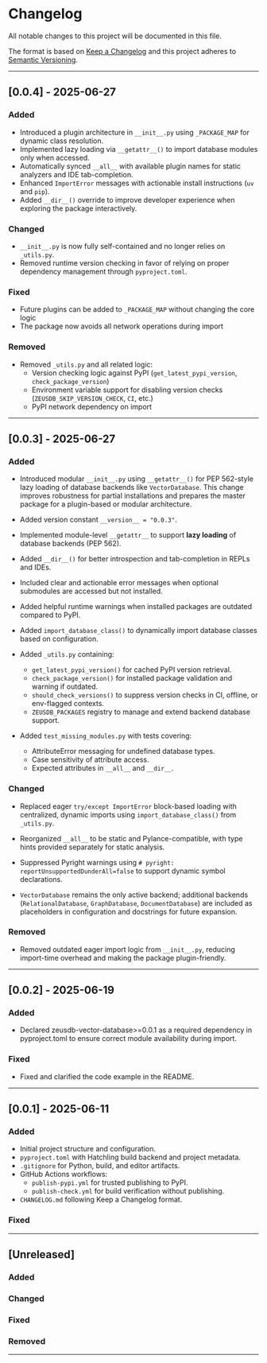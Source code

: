 # Changelog

All notable changes to this project will be documented in this file.

The format is based on [Keep a Changelog](https://keepachangelog.com/en/1.0.0/)
and this project adheres to [Semantic Versioning](https://semver.org/spec/v2.0.0.html).

---

## [0.0.4] - 2025-06-27

### Added
- Introduced a plugin architecture in `__init__.py` using `_PACKAGE_MAP` for dynamic class resolution.
- Implemented lazy loading via `__getattr__()` to import database modules only when accessed.
- Automatically synced `__all__` with available plugin names for static analyzers and IDE tab-completion.
- Enhanced `ImportError` messages with actionable install instructions (`uv` and `pip`).
- Added `__dir__()` override to improve developer experience when exploring the package interactively.

### Changed
- `__init__.py` is now fully self-contained and no longer relies on `_utils.py`.
- Removed runtime version checking in favor of relying on proper dependency management through `pyproject.toml`.

### Fixed
- Future plugins can be added to `_PACKAGE_MAP` without changing the core logic
- The package now avoids all network operations during import

### Removed
- Removed `_utils.py` and all related logic:
  - Version checking logic against PyPI (`get_latest_pypi_version`, `check_package_version`)
  - Environment variable support for disabling version checks (`ZEUSDB_SKIP_VERSION_CHECK`, `CI`, etc.)
  - PyPI network dependency on import

---

## [0.0.3] - 2025-06-27

### Added
- Introduced modular `__init__.py` using `__getattr__()` for PEP 562-style lazy loading of database backends like `VectorDatabase`. This change improves robustness for partial installations and prepares the master package for a plugin-based or modular architecture.

- Added version constant `__version__ = "0.0.3"`.

- Implemented module-level `__getattr__` to support **lazy loading** of database backends (PEP 562).

- Added `__dir__()` for better introspection and tab-completion in REPLs and IDEs.

- Included clear and actionable error messages when optional submodules are accessed but not installed.

- Added helpful runtime warnings when installed packages are outdated compared to PyPI.

- Added `import_database_class()` to dynamically import database classes based on configuration.

- Added `_utils.py` containing:
  - `get_latest_pypi_version()` for cached PyPI version retrieval.
  - `check_package_version()` for installed package validation and warning if outdated.
  - `should_check_versions()` to suppress version checks in CI, offline, or env-flagged contexts.
  - `ZEUSDB_PACKAGES` registry to manage and extend backend database support.

- Added `test_missing_modules.py` with tests covering:
  - AttributeError messaging for undefined database types.
  - Case sensitivity of attribute access.
  - Expected attributes in `__all__` and `__dir__`.

### Changed
- Replaced eager `try/except ImportError` block-based loading with centralized, dynamic imports using `import_database_class()` from `_utils.py`.

- Reorganized `__all__` to be static and Pylance-compatible, with type hints provided separately for static analysis.

- Suppressed Pyright warnings using `# pyright: reportUnsupportedDunderAll=false` to support dynamic symbol declarations.

- `VectorDatabase` remains the only active backend; additional backends (`RelationalDatabase`, `GraphDatabase`, `DocumentDatabase`) are included as placeholders in configuration and docstrings for future expansion.

### Removed
- Removed outdated eager import logic from `__init__.py`, reducing import-time overhead and making the package plugin-friendly.

---

## [0.0.2] - 2025-06-19

### Added
- Declared zeusdb-vector-database>=0.0.1 as a required dependency in pyproject.toml to ensure correct module availability during import.

### Fixed
- Fixed and clarified the code example in the README.

---

## [0.0.1] - 2025-06-11

### Added
- Initial project structure and configuration.
- `pyproject.toml` with Hatchling build backend and project metadata.
- `.gitignore` for Python, build, and editor artifacts.
- GitHub Actions workflows:
  - `publish-pypi.yml` for trusted publishing to PyPI.
  - `publish-check.yml` for build verification without publishing.
- `CHANGELOG.md` following Keep a Changelog format.

### Fixed

---

## [Unreleased]

### Added
<!-- Add new features here -->

### Changed
<!-- Add changed behavior here -->

### Fixed
<!-- Add bug fixes here -->

### Removed
<!-- Add removals/deprecations here -->

---